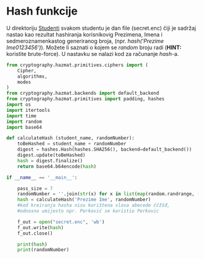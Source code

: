 # Hash funkcije 

U direktoriju [Studenti](Studenti) svakom studentu je dan file (secret.enc) čiji je sadržaj nastao kao rezultat hashiranja korisnikovig Prezimena, Imena i sedmeroznamenkastog generiranog broja, (npr. *hash('Prezime Ime0123456')*). Možete li saznati o kojem se *random* broju radi (**HINT:** koristite brute-force). U nastavku se nalazi kod za računanje *hash*-a.

```python
from cryptography.hazmat.primitives.ciphers import (
    Cipher,
    algorithms,
    modes
)
from cryptography.hazmat.backends import default_backend
from cryptography.hazmat.primitives import padding, hashes
import os
import itertools
import time
import random
import base64

def calculateHash (student_name, randomNumber):
	toBeHashed = student_name + randomNumber
	digest = hashes.Hash(hashes.SHA256(), backend=default_backend())
	digest.update(toBeHashed)
	hash = digest.finalize()
	return base64.b64encode(hash)

if __name__ == '__main__':

	pass_size = 7
	randomNumber = ''.join(str(x) for x in list(map(random.randrange, [10]*pass_size)))
	hash = calculateHash('Prezime Ime', randomNumber)
	#kod kreiranja hasha nisu korištena slova abecede ćčžšđ,
	#odnosno umijesto npr. Perković se koristio Perkovic

	f_out = open("secret.enc", 'wb')
	f_out.write(hash)
	f_out.close()

	print(hash)
	print(randomNumber)
```
